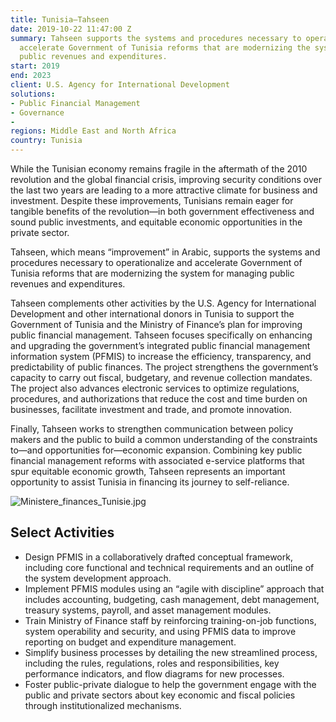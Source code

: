 ```yaml
---
title: Tunisia—Tahseen
date: 2019-10-22 11:47:00 Z
summary: Tahseen supports the systems and procedures necessary to operationalize and
  accelerate Government of Tunisia reforms that are modernizing the system for managing
  public revenues and expenditures.
start: 2019
end: 2023
client: U.S. Agency for International Development
solutions:
- Public Financial Management
- Governance
- 
regions: Middle East and North Africa
country: Tunisia
---
```


While the Tunisian economy remains fragile in the aftermath of the 2010 revolution and the global financial crisis, improving security conditions over the last two years are leading to a more attractive climate for business and investment. Despite these improvements, Tunisians remain eager for tangible benefits of the revolution—in both government effectiveness and sound public investments, and equitable economic opportunities in the private sector. 

Tahseen, which means “improvement” in Arabic, supports the systems and procedures necessary to operationalize and accelerate Government of Tunisia reforms that are modernizing the system for managing public revenues and expenditures.

Tahseen complements other activities by the U.S. Agency for International Development and other international donors in Tunisia to support the Government of Tunisia and the Ministry of Finance’s plan for improving  public financial management. Tahseen focuses specifically on enhancing and upgrading the government’s integrated public financial management information system (PFMIS) to increase the efficiency, transparency, and predictability of public finances. The project strengthens the government’s capacity to carry out fiscal, budgetary, and revenue collection mandates. The project also advances electronic services to optimize regulations, procedures, and authorizations that reduce the cost and time burden on businesses, facilitate investment and trade, and promote innovation. 

Finally, Tahseen works to strengthen communication between policy makers and the public to build a common understanding of the constraints to—and opportunities for—economic expansion. Combining key public financial management reforms with associated e-service platforms that spur equitable economic growth, Tahseen represents an important opportunity to assist Tunisia in financing its journey to self-reliance.

![Ministere_finances_Tunisie.jpg](/uploads/Ministere_finances_Tunisie.jpg)

## Select Activities

* Design PFMIS in a collaboratively drafted conceptual framework, including core functional and technical requirements and an outline of the system development approach.
* Implement PFMIS modules using an “agile with discipline” approach that includes accounting, budgeting, cash management, debt management, treasury systems, payroll, and asset management modules.
* Train Ministry of Finance staff by reinforcing training-on-job functions, system operability and security, and using PFMIS data to improve reporting on budget and expenditure management.
* Simplify business processes by detailing the new streamlined process, including the rules, regulations, roles and responsibilities, key performance indicators, and flow diagrams for new processes.
* Foster public-private dialogue to help the government engage with the public and private sectors about key economic and fiscal policies through institutionalized mechanisms.